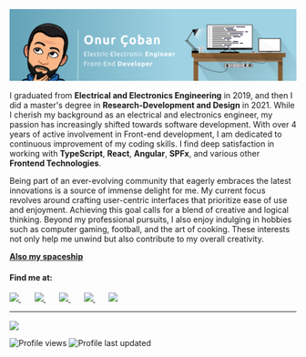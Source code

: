 <p align=center>
  
  ![Saldocc](https://github.com/Saldocc/Saldocc/blob/main/Resources/Banner.png)
  
</p>


<p align="left">
  I graduated from <b>Electrical and Electronics Engineering</b> in 2019, and then I did a master's degree in <b>Research-Development and Design</b> in 2021. While I cherish my background as an electrical and electronics engineer, my passion has increasingly shifted towards software development. With over 4 years of active involvement in Front-end development, I am dedicated to continuous improvement of my coding skills. I find deep satisfaction in working with <b>TypeScript</b>, <b>React</b>, <b>Angular</b>, <b>SPFx</b>, and various other <b>Frontend Technologies</b>.
  
  Being part of an ever-evolving community that eagerly embraces the latest innovations is a source of immense delight for me. My current focus revolves around crafting user-centric interfaces that prioritize ease of use and enjoyment. Achieving this goal calls for a blend of creative and logical thinking. Beyond my professional pursuits, I also enjoy indulging in hobbies such as computer gaming, football, and the art of cooking. These interests not only help me unwind but also contribute to my overall creativity.
</p>

  <a href="https://www.saldoc.dev/">
     <b>Also my spaceship</b>
  </a>

#### Find me at: 

<p align="left">
   <a href="https://twitter.com/devSaldoc">
    <img width="32px" src="https://cdn.jsdelivr.net/npm/simple-icons@v3/icons/twitter.svg">
  </a>
   &nbsp  &nbsp  &nbsp
   <a href="https://linkedin.com/in/onurcobann/">
    <img width="32px" src="https://cdn.jsdelivr.net/npm/simple-icons@v3/icons/linkedin.svg">
  </a>
     &nbsp  &nbsp  &nbsp
   <a href="https://codepen.io/saldoc">
    <img width="32px" src="https://cdn.jsdelivr.net/npm/simple-icons@v3/icons/codepen.svg">
  </a>
    &nbsp  &nbsp  &nbsp
   <a href="https://steamcommunity.com/id/saldoc">
    <img width="32px" src="https://cdn.jsdelivr.net/npm/simple-icons@v3/icons/steam.svg">
  </a>
    &nbsp  &nbsp  &nbsp
   <a href="https://www.twitch.tv/saldoc">
    <img width="32px" src="https://cdn.jsdelivr.net/npm/simple-icons@v3/icons/twitch.svg">
  </a>
</p>

---

<p align=left> 
  <img align=center src="https://github-readme-stats.vercel.app/api?username=saldoc&show_icons=true&theme=default">
</p>

![Profile views](https://visitor-badge.glitch.me/badge?page_id=saldocc.visitor-badge)
![Profile last updated](https://img.shields.io/github/last-commit/saldocc/saldocc)

